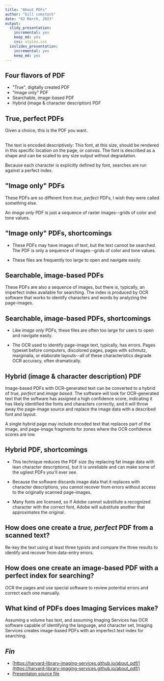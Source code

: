 ```yaml
---
title: "About PDFs"
author: "bill comstock"
date: "02 March, 2023"
output:
  slidy_presentation: 
    incremental: yes
    keep_md: yes
    css: styles.css
  ioslides_presentation: 
    incremental: yes
    keep_md: yes
---
```




## Four flavors of PDF

* "True", digitally created PDF
* "Image only" PDF
* Searchable, image-based PDF
* Hybrid (image & character description) PDF

## True, perfect PDFs

Given a choice, this is the PDF you want.<br /><br />

The text is encoded descriptively: This font, at this size, should be rendered in this specific location on the page, or *canvas*. The font is described as a shape and can be scaled to any size output without degradation.

Because each character is explicitly defined by font, searches are run against a perfect index.


## "Image only" PDFs

These PDFs are so different from *true*, *perfect* PDFs, I wish they were called something else.

An *image only* PDF is just a sequence of raster images--grids of color and tone values.

## "Image only" PDFs, shortcomings

* These PDFs may have images of text, but the text cannot be searched. The PDF is only a sequence of images--grids of color and tone values.

* These files are frequently too large to open and navigate easily. 

## Searchable, image-based PDFs

These PDFs are also a sequence of images, but there is, typically, an imperfect index available for searching. The index is produced by OCR software that works to identify characters and words by analyzing the page-images.

## Searchable, image-based PDFs, shortcomings

* Like *image only* PDFs, these files are often too large for users to open and navigate easily.

* The OCR used to identify page-image text, typically, has errors. Pages typeset before computers, discolored pages, pages with schmutz, marginalia, or elaborate layouts--all of these characteristics degrade OCR accuracy, often dramatically.


## Hybrid (image & character description) PDF

Image-based PDFs with OCR-generated text can be converted to a hybrid of *true, perfect* and *image based*. The software will look for OCR-generated text that the software has assigned a high confidence score, indicating it has likely identified the fonts and characters correctly, and it will throw away the page-image source and replace the image data with a described font and layout.

A single hybrid page may include encoded text that replaces part of the image, and page-image fragments for zones where the OCR confidence scores are low.

## Hybrid PDF, shortcomings

* This technique reduces the PDF size (by replacing fat image data with lean character descriptions), but it is unreliable and can make some of the ugliest PDFs you'll ever see.

* Because the software discards image data that it replaces with character descriptions, you cannot recover from errors without access to the originally scanned page-images.

* Many fonts are licensed, so if Adobe cannot substitute a recognized character with the correct font, Adobe will substitute another that approximates the original.

## How does one create a *true, perfect* PDF from a scanned text?

Re-key the text using at least three typists and compare the three results to identify and recover from data-entry errors.


## How does one create an image-based PDF with a perfect index for searching?

OCR the pages and use special software to review potential errors and correct each one manually.

## What kind of PDFs does Imaging Services make?

Assuming a volume has text, and assuming Imaging Services has OCR software capable of identifying the language, and character set, Imaging Services creates image-based PDFs with an imperfect text index for searching.

## *Fin*

* [https://harvard-library-imaging-services.github.io/about_pdf/](https://harvard-library-imaging-services.github.io/about_pdf/)
* [Presentaton source file](aboutPDFs.Rmd)



